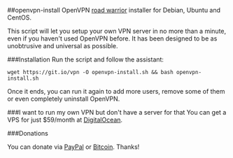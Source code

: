 ##openvpn-install
OpenVPN [road warrior](http://en.wikipedia.org/wiki/Road_warrior_%28computing%29) installer for Debian, Ubuntu and CentOS.

This script will let you setup your own VPN server in no more than a minute, even if you haven't used OpenVPN before. It has been designed to be as unobtrusive and universal as possible.

###Installation
Run the script and follow the assistant:

`wget https://git.io/vpn -O openvpn-install.sh && bash openvpn-install.sh`

Once it ends, you can run it again to add more users, remove some of them or even completely uninstall OpenVPN.

###I want to run my own VPN but don't have a server for that
You can get a VPS for just $59/month at [DigitalOcean](https://m.do.co/c/9a33fb00e021).

###Donations

You can donate via [PayPal](https://www.paypal.me/fordantitrust/5) or [Bitcoin](https://www.coinbase.com/fordantitrust). Thanks!
